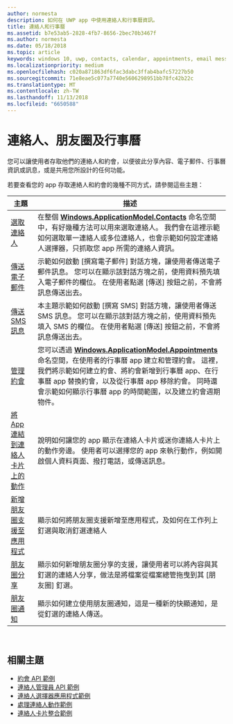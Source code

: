 ```yaml
---
author: normesta
description: 如何在 UWP app 中使用連絡人和行事曆資訊。
title: 連絡人和行事曆
ms.assetid: b7e53ab5-2828-4fb7-8656-2bec70b3467f
ms.author: normesta
ms.date: 05/18/2018
ms.topic: article
keywords: windows 10, uwp, contacts, calendar, appointments, email messages, 連絡人, 行事曆, 約會, 電子郵件訊息
ms.localizationpriority: medium
ms.openlocfilehash: c020a871863df6fac3dabc3ffab4bafc57227b50
ms.sourcegitcommit: 71e8eae5c077a7740e5606298951bb78fc42b22c
ms.translationtype: MT
ms.contentlocale: zh-TW
ms.lasthandoff: 11/13/2018
ms.locfileid: "6650588"
---
```

# <a name="contacts-my-people-and-calendar"></a>連絡人、朋友圈及行事曆


您可以讓使用者存取他們的連絡人和約會，以便彼此分享內容、電子郵件、行事曆資訊或訊息，或是共用您所設計的任何功能。

若要查看您的 app 存取連絡人和約會的幾種不同方式，請參閱這些主題：

| 主題 | 描述 |
|-------|-------------|
| [選取連絡人](selecting-contacts.md) | 在整個 [<strong>Windows.ApplicationModel.Contacts</strong>](https://msdn.microsoft.com/library/windows/apps/BR225002) 命名空間中，有好幾種方法可以用來選取連絡人。 我們會在這裡示範如何選取單一連絡人或多位連絡人，也會示範如何設定連絡人選擇器，只抓取您 app 所需的連絡人資訊。 |
| [傳送電子郵件](sending-email.md) | 示範如何啟動 [撰寫電子郵件] 對話方塊，讓使用者傳送電子郵件訊息。 您可以在顯示該對話方塊之前，使用資料預先填入電子郵件的欄位。 在使用者點選 [傳送] 按鈕之前，不會將訊息傳送出去。 |
| [傳送 SMS 訊息](sending-an-sms-message.md) | 本主題示範如何啟動 [撰寫 SMS] 對話方塊，讓使用者傳送 SMS 訊息。 您可以在顯示該對話方塊之前，使用資料預先填入 SMS 的欄位。 在使用者點選 [傳送] 按鈕之前，不會將訊息傳送出去。 |
| [管理約會](managing-appointments.md) | 您可以透過 [<strong>Windows.ApplicationModel.Appointments</strong>](https://msdn.microsoft.com/library/windows/apps/Dn263359) 命名空間，在使用者的行事曆 app 建立和管理約會。 這裡，我們將示範如何建立約會、將約會新增到行事曆 app、在行事曆 app 替換約會，以及從行事曆 app 移除約會。 同時還會示範如何顯示行事曆 app 的時間範圍，以及建立約會週期物件。 |
| [將 App 連結到連絡人卡片上的動作](integrating-with-contacts.md) | 說明如何讓您的 app 顯示在連絡人卡片或迷你連絡人卡片上的動作旁邊。 使用者可以選擇您的 app 來執行動作，例如開啟個人資料頁面、撥打電話，或傳送訊息。 |
| [新增朋友圈支援至應用程式](my-people-support.md) | 顯示如何將朋友圈支援新增至應用程式，及如何在工作列上釘選與取消釘選連絡人 |
| [朋友圈分享](my-people-sharing.md) | 顯示如何新增朋友圈分享的支援，讓使用者可以將內容與其釘選的連絡人分享，做法是將檔案從檔案總管拖曳到其 \[朋友圈\] 釘選。 |
| [朋友圈通知](my-people-notifications.md) | 顯示如何建立使用朋友圈通知，這是一種新的快顯通知，是從釘選的連絡人傳送。 |

 

## <a name="related-topics"></a>相關主題

* [約會 API 範例](http://go.microsoft.com/fwlink/p/?linkid=309836)
* [連絡人管理員 API 範例](http://go.microsoft.com/fwlink/p/?LinkID=310079)
* [連絡人選擇器應用程式範例](http://go.microsoft.com/fwlink/p/?linkid=231575)
* [處理連絡人動作範例](http://go.microsoft.com/fwlink/p/?LinkID=320151)
* [連絡人卡片整合範例](https://github.com/Microsoft/Windows-universal-samples/tree/master/Samples/ContactCardIntegration)
